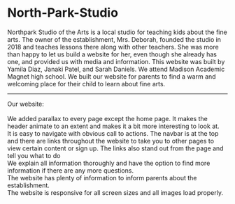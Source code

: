 # North-Park-Studio

Northpark Studio of the Arts is a local studio for teaching kids about the fine arts. The owner of the establishment, Mrs. Deborah, founded the studio in 2018 and teaches lessons there along with other teachers. She was more than happy to let us build a website for her, even though she already has one, and provided us with media and information. This website was built by Yamila Diaz, Janaki Patel, and Sarah Daniels. We attend Madison Academic Magnet high school. We built our website for parents to find a warm and welcoming place for their child to learn about fine arts.
<hr>
Our website:  
<br>
<br>
We added parallax to every page except the home page. It makes the header animate to an extent and makes it a bit more interesting to look at.
<br>
It is easy to navigate with obvious call to actions. The navbar is at the top and there are links throughout the website to take you to other pages to view certain content or sign up. The links also stand out from the page and tell you what to do
<br>
We explain all information thoroughly and have the option to find more information if there are any more questions.
<br>
The website has plenty of information to inform parents about the establishment.
<br>
The website is responsive for all screen sizes and all images load properly.
